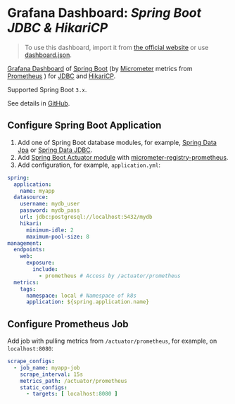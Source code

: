 # Grafana Dashboard: _Spring Boot JDBC & HikariCP_

> To use this dashboard, import it from
> [the official website](https://grafana.com/grafana/dashboards/20729-spring-boot-jdbc-hikaricp)
> or use
> [dashboard.json](dashboard.json).

[Grafana Dashboard](https://grafana.com/docs/grafana/latest/dashboards)
of
[Spring Boot](https://spring.io/projects/spring-boot)
(by
[Micrometer](https://micrometer.io)
metrics from
[Prometheus](https://prometheus.io)
) for
[JDBC](https://en.wikipedia.org/wiki/Java_Database_Connectivity)
and
[HikariCP](https://github.com/brettwooldridge/HikariCP).

Supported Spring Boot `3.x`.

See details in [GitHub](https://github.com/alexengrig/grafana-dashboard-spring-boot-jdbc-hikaricp).

## Configure Spring Boot Application

1. Add one of Spring Boot database modules, for example,
   [Spring Data Jpa](https://spring.io/projects/spring-data-jpa)
   or
   [Spring Data JDBC](https://spring.io/projects/spring-data-jdbc).
2. Add
   [Spring Boot Actuator module](https://docs.spring.io/spring-boot/docs/current/reference/html/actuator.html)
   with
   [micrometer-registry-prometheus](https://docs.spring.io/spring-boot/docs/current/reference/html/actuator.html#actuator.endpoints).
3. Add configuration, for example, `application.yml`:

```yaml
spring:
  application:
    name: myapp
  datasource:
    username: mydb_user
    password: mydb_pass
    url: jdbc:postgresql://localhost:5432/mydb
    hikari:
      minimum-idle: 2
      maximum-pool-size: 8
management:
  endpoints:
    web:
      exposure:
        include:
          - prometheus # Access by /actuator/prometheus
  metrics:
    tags:
      namespace: local # Namespace of k8s
      application: ${spring.application.name}
```

## Configure Prometheus Job

Add job with pulling metrics from `/actuator/prometheus`,
for example, on `localhost:8080`:

```yaml
scrape_configs:
  - job_name: myapp-job
    scrape_interval: 15s
    metrics_path: /actuator/prometheus
    static_configs:
      - targets: [ localhost:8080 ]
```
